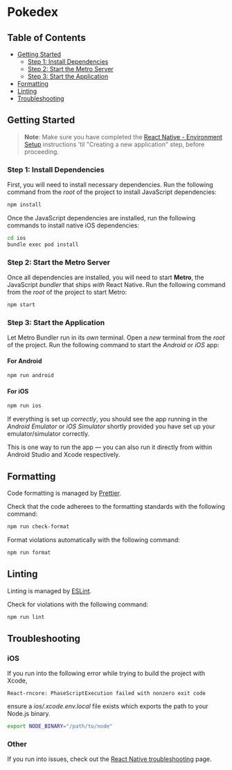 # Pokedex

## Table of Contents

- [Getting Started](#getting-started)
  - [Step 1: Install Dependencies](#step-1-install-dependencies)
  - [Step 2: Start the Metro Server](#step-2-start-the-metro-server)
  - [Step 3: Start the Application](#step-3-start-the-application)
- [Formatting](#formatting)
- [Linting](#linting)
- [Troubleshooting](#troubleshooting)

## Getting Started

> **Note**: Make sure you have completed the [React Native - Environment Setup](https://reactnative.dev/docs/environment-setup) instructions 'til "Creating a new application" step, before proceeding.

### Step 1: Install Dependencies

First, you will need to install necessary dependencies. Run the following command from the _root_ of the project to install JavaScript dependencies:

```bash
npm install
```

Once the JavaScript dependencies are installed, run the following commands to install native iOS dependencies:

```bash
cd ios
bundle exec pod install
```

### Step 2: Start the Metro Server

Once all dependencies are installed, you will need to start **Metro**, the JavaScript _bundler_ that ships _with_ React Native. Run the following command from the _root_ of the project to start Metro:

```bash
npm start
```

### Step 3: Start the Application

Let Metro Bundler run in its _own_ terminal. Open a _new_ terminal from the _root_ of the project. Run the following command to start the _Android_ or _iOS_ app:

#### For Android

```bash
npm run android
```

#### For iOS

```bash
npm run ios
```

If everything is set up _correctly_, you should see the app running in the _Android Emulator_ or _iOS Simulator_ shortly provided you have set up your emulator/simulator correctly.

This is one way to run the app — you can also run it directly from within Android Studio and Xcode respectively.

## Formatting

Code formatting is managed by [Prettier](https://prettier.io/).

Check that the code adherees to the formatting standards with the following command:

```bash
npm run check-format
```

Format violations automatically with the following command:

```bash
npm run format
```

## Linting

Linting is managed by [ESLint](https://eslint.org/).

Check for violations with the following command:

```bash
npm run lint
```

## Troubleshooting

### iOS

If you run into the following error while trying to build the project with Xcode,

```
React-rncore: PhaseScriptExecution failed with nonzero exit code
```

ensure a _ios/.xcode.env.local_ file exists which exports the path to your Node.js binary.

```bash
export NODE_BINARY="/path/to/node"
```

### Other

If you run into issues, check out the [React Native troubleshooting](https://reactnative.dev/docs/troubleshooting) page.
